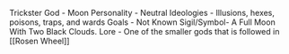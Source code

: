 Trickster God - Moon
Personality - Neutral 
Ideologies - Illusions, hexes, poisons, traps, and wards
Goals - Not Known
Sigil/Symbol- A Full Moon With Two Black Clouds. 
Lore - One of the smaller gods that is followed in [[Rosen Wheel]]